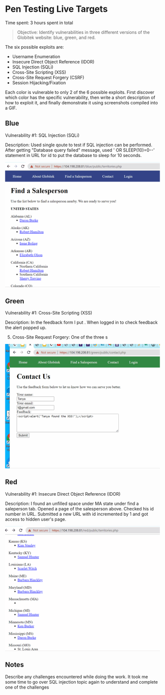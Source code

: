 
# Pen Testing Live Targets

Time spent: 3 hours spent in total

> Objective: Identify vulnerabilities in three different versions of the Globitek website: blue, green, and red.

The six possible exploits are:

* Username Enumeration
* Insecure Direct Object Reference (IDOR)
* SQL Injection (SQLi)
* Cross-Site Scripting (XSS)
* Cross-Site Request Forgery (CSRF)
* Session Hijacking/Fixation

Each color is vulnerable to only 2 of the 6 possible exploits. First discover which color has the specific vulnerability, then write a short description of how to exploit it, and finally demonstrate it using screenshots compiled into a GIF.

## Blue

Vulnerability #1: SQL Injection (SQLi)

Description: Used single qoute to test if SQL injection can be performed. After getting "Database query failed" message, used ' OR SLEEP(10)=0--' statement in URL for id to put the database to sleep for 10 seconds.

<img src="Blue Taget 1 SQL Injection.gif" width="800">


## Green

Vulnerability #1: Cross-Site Scripting (XSS)

Description: In the feedback form I put <script>alert('Tanya found the XSS!');</script>. When logged in to check feedback the alert popped up.

5. Cross-Site Request Forgery: One of the three s

<img src="Green Taget 1 Cross-Site Scripting.gif" width="800">


## Red

Vulnerability #1: Insecure Direct Object Reference (IDOR)

Description: I found an unfilled space under MA state under find a saleperson tab. Opened a page of the salesperson above. Checked his id number in URL. Submitted a new URL with id incremented by 1 and got access to hidden user's page.

<img src="Red Taget 1 IDOR.gif" width="800">


## Notes

Describe any challenges encountered while doing the work.
It took me some time to go over SQL injection topic again to understand and complete one of the challenges
